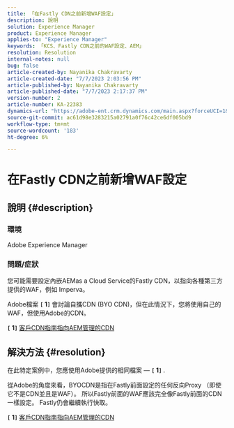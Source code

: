 ```yaml
---
title: 「在Fastly CDN之前新增WAF設定」
description: 說明
solution: Experience Manager
product: Experience Manager
applies-to: "Experience Manager"
keywords: 「KCS、Fastly CDN之前的WAF設定、AEM」
resolution: Resolution
internal-notes: null
bug: false
article-created-by: Nayanika Chakravarty
article-created-date: "7/7/2023 2:03:56 PM"
article-published-by: Nayanika Chakravarty
article-published-date: "7/7/2023 2:17:37 PM"
version-number: 2
article-number: KA-22383
dynamics-url: "https://adobe-ent.crm.dynamics.com/main.aspx?forceUCI=1&pagetype=entityrecord&etn=knowledgearticle&id=0c3b2f16-cf1c-ee11-8f6e-6045bd006ce9"
source-git-commit: ac61d98e3283215a02791a0f76c42ce6df005bd9
workflow-type: tm+mt
source-wordcount: '183'
ht-degree: 6%

---
```


# 在Fastly CDN之前新增WAF設定

## 說明 {#description}


### 環境

Adobe Experience Manager

### 問題/症狀

您可能需要設定內嵌AEMas a Cloud Service的Fastly CDN，以指向各種第三方提供的WAF，例如 Imperva。

Adobe檔案 <b>`[` 1`]` </b> 會討論自攜CDN (BYO CDN)，但在此情況下，您將使用自己的WAF，但使用Adobe的CDN。

<b>`[` 1`]` </b> [客戶CDN指南指向AEM管理的CDN](https://experienceleague.adobe.com/docs/experience-manager-cloud-service/content/implementing/content-delivery/cdn.html#point-to-point-CDN)


## 解決方法 {#resolution}


在此特定案例中，您應使用Adobe提供的相同檔案 —  <b>`[` 1`]` </b>.

從Adobe的角度來看，BYOCDN是指在Fastly前面設定的任何反向Proxy （即使它不是CDN並且是WAF）。 所以Fastly前面的WAF應該完全像Fastly前面的CDN一樣設定。 Fastly仍會繼續執行快取。

<b>`[` 1`]` </b> [客戶CDN指南指向AEM管理的CDN](https://experienceleague.adobe.com/docs/experience-manager-cloud-service/content/implementing/content-delivery/cdn.html#point-to-point-CDN)
